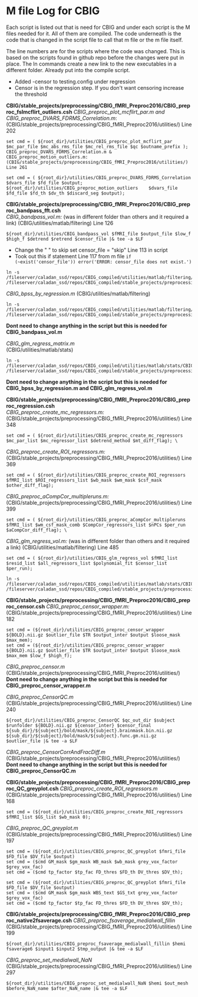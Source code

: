 # M file Log for CBIG
Each script is listed out that is need for CBIG and under each script is the M files needed for it. All of them are compiled. 
The code underneath is the code that is changed in the script file to call that m file or the m file itself.

The line numbers are for the scripts where the code was changed. This is based on the scripts found in github repo before the changes were put in place.
The ln commands create a new link to the new executables in a different folder. Already put into the compile script.
- Added -censor to testing.config under regression
- Censor is in the regression step. If you don't want censoring increase the threshold

**CBIG/stable_projects/preprocessing/CBIG_fMRI_Preproc2016/CBIG_preproc_fslmcflirt_outliers.csh**
*CBIG_preproc_plot_mcflirt_par.m and CBIG_preproc_DVARS_FDRMS_Correlation.m*: (CBIG/stable_projects/preprocessing/CBIG_fMRI_Preproc2016/utilities/) Line 202 
```
set cmd = ( ${root_dir}/utilities/CBIG_preproc_plot_mcflirt_par $mc_par_file $mc_abs_rms_file $mc_rel_rms_file $qc $outname_prefix );
CBIG_preproc_DVARS_FDRMS_Correlation.m & CBIG_preproc_motion_outliers.m:(CBIG/stable_projects/preprocessing/CBIG_fMRI_Preproc2016/utilities/) Line 261 
```
```
set cmd = ( ${root_dir}/utilities/CBIG_preproc_DVARS_FDRMS_Correlation $dvars_file $fd_file $output; ${root_dir}/utilities/CBIG_preproc_motion_outliers    $dvars_file $fd_file $fd_th $dv_th $discard_seg $output);
```  

**CBIG/stable_projects/preprocessing/CBIG_fMRI_Preproc2016/CBIG_preproc_bandpass_fft.csh** \
*CBIG_bandpass_vol.m:* (was in different folder than others and it required a link)
(CBIG/utilities/matlab/filtering) Line 126
  
    ${root_dir}/utilities/CBIG_bandpass_vol $fMRI_file $output_file $low_f $high_f $detrend $retrend $censor_file |& tee -a $LF

- Change the " " to skip set censor_file = "skip" Line 113 in script
- Took out this if statement Line 117 from m file
`if (~exist('censor_file')) error('ERROR: censor_file does not exist.')`
```
ln -s /fileserver/caladan_ssd/repos/CBIG_compiled/utilities/matlab/filtering/CBIG_bandpass_vol /fileserver/caladan_ssd/repos/CBIG_compiled/stable_projects/preprocessing/CBIG_fMRI_Preproc2016/utilities/CBIG_bandpass_vol
```
*CBIG_bpss_by_regression.m*
(CBIG/utilities/matlab/filtering)
```
ln -s /fileserver/caladan_ssd/repos/CBIG_compiled/utilities/matlab/filtering/CBIG_bpss_by_regression /fileserver/caladan_ssd/repos/CBIG_compiled/stable_projects/preprocessing/CBIG_fMRI_Preproc2016/utilities/CBIG_bpss_by_regression
```
**Dont need to change anything in the script but this is needed for CBIG_bandpass_vol.m** 

*CBIG_glm_regress_matrix.m* \
(CBIG/utilities/matlab/stats) 
 ```
ln -s /fileserver/caladan_ssd/repos/CBIG_compiled/utilities/matlab/stats/CBIG_glm_regress_matrix /fileserver/caladan_ssd/repos/CBIG_compiled/stable_projects/preprocessing/CBIG_fMRI_Preproc2016/utilities/CBIG_glm_regress_matrix
```
**Dont need to change anything in the script but this is needed for CBIG_bpss_by_regression.m and CBIG_glm_regress_vol.m**

**CBIG/stable_projects/preprocessing/CBIG_fMRI_Preproc2016/CBIG_preproc_regression.csh** \
*CBIG_preproc_create_mc_regressors.m:* \
(CBIG/stable_projects/preprocessing/CBIG_fMRI_Preproc2016/utilities/) Line 348 
```    
set cmd = ( ${root_dir}/utilities/CBIG_preproc_create_mc_regressors $mc_par_list $mc_regressor_list $detrend_method $mt_diff_flag); \
```

*CBIG_preproc_create_ROI_regressors.m:* \
(CBIG/stable_projects/preprocessing/CBIG_fMRI_Preproc2016/utilities/) Line 369
```
set cmd = ( ${root_dir}/utilities/CBIG_preproc_create_ROI_regressors $fMRI_list $ROI_regressors_list $wb_mask $wm_mask $csf_mask $other_diff_flag);
```
*CBIG_preproc_aCompCor_multipleruns.m:*
(CBIG/stable_projects/preprocessing/CBIG_fMRI_Preproc2016/utilities/) Line 399
```
set cmd = ( ${root_dir}/utilities/CBIG_preproc_aCompCor_multipleruns $fMRI_list $wm_csf_mask_comb $CompCor_regressors_list $nPCs $per_run $aCompCor_diff_flag); \
```
*CBIG_glm_regress_vol.m:* (was in different folder than others and it required a link)
(CBIG/utilities/matlab/filtering) Line 485
```
set cmd = ( ${root_dir}/utilities/CBIG_glm_regress_vol $fMRI_list $resid_list $all_regressors_list $polynomial_fit $censor_list $per_run);
```

```
ln -s /fileserver/caladan_ssd/repos/CBIG_compiled/utilities/matlab/stats/CBIG_glm_regress_vol /fileserver/caladan_ssd/repos/CBIG_compiled/stable_projects/preprocessing/CBIG_fMRI_Preproc2016/utilities/CBIG_glm_regress_vol
```

**CBIG/stable_projects/preprocessing/CBIG_fMRI_Preproc2016/CBIG_preproc_censor.csh**
*CBIG_preproc_censor_wrapper.m:* (CBIG/stable_projects/preprocessing/CBIG_fMRI_Preproc2016/utilities/) Line 182 
```
set cmd = (${root_dir}/utilities/CBIG_preproc_censor_wrapper ${BOLD}.nii.gz $outlier_file $TR $output_inter $output $loose_mask $max_mem);
set cmd = (${root_dir}/utilities/CBIG_preproc_censor_wrapper ${BOLD}.nii.gz $outlier_file $TR $output_inter $output $loose_mask $max_mem $low_f $high_f);
```
*CBIG_preproc_censor.m*
(CBIG/stable_projects/preprocessing/CBIG_fMRI_Preproc2016/utilities/) \
**Dont need to change anything in the script but this is needed for CBIG_preproc_censor_wrapper.m**

*CBIG_preproc_CensorQC.m*
(CBIG/stable_projects/preprocessing/CBIG_fMRI_Preproc2016/utilities/) Line 240 
 ```
 ${root_dir}/utilities/CBIG_preproc_CensorQC $qc_out_dir $subject $runfolder ${BOLD}.nii.gz ${censor_inter} $censor_final ${sub_dir}/${subject}/bold/mask/${subject}.brainmask.bin.nii.gz ${sub_dir}/${subject}/bold/mask/${subject}.func.gm.nii.gz $outlier_file |& tee -a $LF
```
*CBIG_preproc_CensorCorrAndFracDiff.m*
(CBIG/stable_projects/preprocessing/CBIG_fMRI_Preproc2016/utilities/) \
**Dont need to change anything in the script but this is needed for CBIG_preproc_CensorQC.m**

**CBIG/stable_projects/preprocessing/CBIG_fMRI_Preproc2016/CBIG_preproc_QC_greyplot.csh**
*CBIG_preproc_create_ROI_regressors.m*
(CBIG/stable_projects/preprocessing/CBIG_fMRI_Preproc2016/utilities/) Line 168
```
set cmd = (${root_dir}/utilities/CBIG_preproc_create_ROI_regressors $fMRI_list $GS_list $wb_mask 0);
```

*CBIG_preproc_QC_greyplot.m*
(CBIG/stable_projects/preprocessing/CBIG_fMRI_Preproc2016/utilities/) Line 197
```
set cmd = (${root_dir}/utilities/CBIG_preproc_QC_greyplot $fmri_file $FD_file $DV_file $output)
set cmd = ($cmd GM_mask $gm_mask WB_mask $wb_mask grey_vox_factor $grey_vox_fac) 
set cmd = ($cmd tp_factor $tp_fac FD_thres $FD_th DV_thres $DV_th);

set cmd = (${root_dir}/utilities/CBIG_preproc_QC_greyplot $fmri_file $FD_file $DV_file $output)
set cmd = ($cmd GM_mask $gm_mask WBS_text $GS_txt grey_vox_factor $grey_vox_fac)
set cmd = ($cmd tp_factor $tp_fac FD_thres $FD_th DV_thres $DV_th);
```

**CBIG/stable_projects/preprocessing/CBIG_fMRI_Preproc2016/CBIG_preproc_native2fsaverage.csh**
*CBIG_preproc_fsaverage_medialwall_fillin*
(CBIG/stable_projects/preprocessing/CBIG_fMRI_Preproc2016/utilities/) Line 199
```    
${root_dir}/utilities/CBIG_preproc_fsaverage_medialwall_fillin $hemi fsaverage6 $input1 $input2 $tmp_output |& tee -a $LF
```

*CBIG_preproc_set_medialwall_NaN*
(CBIG/stable_projects/preprocessing/CBIG_fMRI_Preproc2016/utilities/) Line 297
```
${root_dir}/utilities/CBIG_preproc_set_medialwall_NaN $hemi $out_mesh $before_NaN_name $after_NaN_name |& tee -a $LF
```
